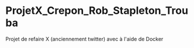 # ProjetX_Crepon_Rob_Stapleton_Trouba
Projet de refaire X (anciennement twitter) avec à l'aide de Docker 
